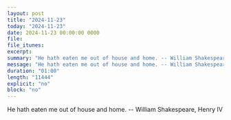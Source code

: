 ```yaml
---
layout: post
title: "2024-11-23"
today: "2024-11-23"
date: 2024-11-23 00:00:00 0000
file:
file_itunes:
excerpt:
summary: "He hath eaten me out of house and home. -- William Shakespeare, Henry IV "
message: "He hath eaten me out of house and home. -- William Shakespeare, Henry IV "
duration: "01:00"
length: "11444"
explicit: "no"
block: "no"
---
```

He hath eaten me out of house and home. -- William Shakespeare, Henry IV 

